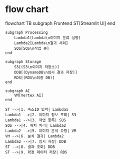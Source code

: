 # flow chart
flowchart TB
    subgraph Frontend
        ST[Streamlit UI]
    end

    subgraph Processing
        Lambda1[Lambda\n이미지 분류 실행]
        Lambda2[Lambda\n결과 처리]
        SQS[SQS\n작업 큐]
    end

    subgraph Storage
        S3[(S3\n이미지 저장소)]
        DDB[(DynamoDB\n임시 결과 저장)]
        RDS[(RDS\n최종 DB)]
    end

    subgraph AI
        VM[Vertex AI]
    end

    ST -->|1. 숙소ID 입력| Lambda1
    Lambda1 -->|2. 이미지 정보 조회| S3
    Lambda1 -->|3. 작업 등록| SQS
    SQS -->|4. 배치 처리| Lambda2
    Lambda2 -->|5. 이미지 분석 요청| VM
    VM -->|6. 분석 결과| Lambda2
    Lambda2 -->|7. 임시 저장| DDB
    ST -->|8. 결과 조회| DDB
    ST -->|9. 확정 데이터 저장| RDS